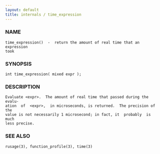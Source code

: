 ```yaml
---
layout: default
title: internals / time_expression
---
```


### NAME

    time_expression()  -  return the amount of real time that an expression
    took


### SYNOPSIS

    int time_expression( mixed expr );


### DESCRIPTION

    Evaluate <expr>.  The amount of real time that passed during the evalu‐
    ation  of  <expr>,  in microseconds, is returned.  The precision of the
    value is not necessarily 1 microsecond; in fact, it  probably  is  much
    less precise.


### SEE ALSO

    rusage(3), function_profile(3), time(3)

